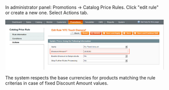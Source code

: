 In administrator panel: Promotions -> Catalog Price Rules. Click "edit rule" or create a new one. Select Actions tab.

![Product Base Currency - Catalog Price Rules - Add / Edit Rule - Actions](product-base-currency-catalog-price-rule-edit-actions.png)

The system respects the base currencies for products matching the rule criterias in case of fixed Discount Amount values.
